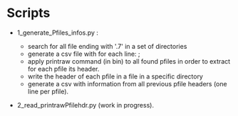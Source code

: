 # Scripts

  - 1_generate_Pfiles_infos.py :
    - search for all file ending with '.7' in a set of directories
    - generate a csv file with for each line: <path to the pfile>; <size of the pfile in bytes>
    - apply printraw command (in bin) to all found pfiles in order to extract for each pfile its header.
    - write the header of each pfile in a file in a specific directory
    - generate a csv with information from all previous pfile headers (one line per pfile).

   
  - 2_read_printrawPfilehdr.py (work in progress).

